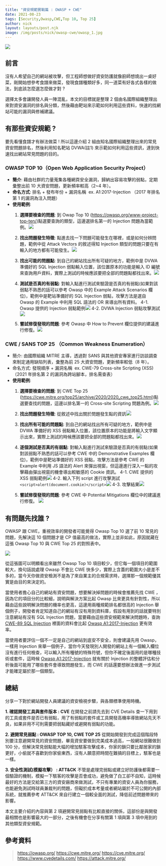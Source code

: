 ```yaml
---
title: "資安規範實戰篇 : OWASP + CWE"
date: 2021-08-23
tags: [Security,Owasp,CWE,Top 10, Top 25]
author: nick
layout: layouts/post.njk
image: /img/posts/nick/owasp-cwe/owasp_1.jpg
---
```

![](/img/posts/nick/owasp-cwe/owasp_1.jpg)


## 前言

<!-- summary -->
沒有人希望自己的網站被攻擊，但工程師想做好資安防護就像廚師想燒出一桌好菜，剛開始想參考食譜來做菜，發現食譜種類好多，同一道菜有好各式各樣的做法，到底該怎麼選怎麼做才對 ?

選擇太多會讓開發人員一陣混亂，本文的目標就是整理 2 個由名國際組織整理出來對資安漏洞的排名與分類，然後藉由靶站來示範如何利用這些資料，快速的找網站可能的漏洞與修補建議。
<!-- summary -->

## 有那些資安規範 ?
要先看懂食譜才有辦法做菜 ! 所以這邊介紹 2 組由知名國際組織整理出來的常見資安問題排名，然後利用知名靶站 DVWA(註1) 來示範如何利用這些資訊，達到快速找出網站常見問題的目的。

### OWASP TOP 10（Open Web Application Security Project）

+ **簡介**:
藉由社群的力量蒐集各種網頁安全漏洞，歸納出容易攻擊的弱點，定期彙整出前 10 大資安問題，更新頻率較高（2~4 年）。
+ **命名方式**:
排名 + 發布年份 + 漏洞名稱
 ex. A1:2017-Injection （2017 年排名第 1 的漏洞為注入問題）
+ **使用範例**:
  1. **選擇要檢查的問題**:
  到 Owap Top 10 (https://owasp.org/www-project-top-ten/)點選要查詢的類型，這邊選排名第一的 Injection 問題為當範例。![](/img/posts/nick/owasp-cwe/owasp_2.jpg)
  
  2. **找出問題發生特徵**:
  點進去找一下問題可能發生在哪裡，或是如何分辨問題，範例中從 Attack Vectors 的敘述得知 Injection 類型的問題只要在有輸入的地方都有可能發生。![](/img/posts/nick/owasp-cwe/owasp_3.jpg)
  
  3. **找出可能的問題點**:
  到自己的網站找出所有可疑的地方，範例中是 DVWA 準備好的 SQL Injection 弱點輸入位置，該位置原本的功能是輸入 ID 編號來查詢用戶資料，實際上測試的時候應該要把全部的問題點都找出來。![](/img/posts/nick/owasp-cwe/owasp_4.jpg)

  4. **測試是否真的有弱點**:
  對輸入點進行測試來驗證是否真的有弱點(如果對該弱點不熟悉的話可以參考 Owasp 中的 Example Attack Scenarios 欄位)，範例中是靶站準備好的 SQL Injection 弱點，攻擊方法是選自 Owasp 的 Example 中利用 SQL 語法的 OR 來導出所有資料。
  4-1. Owasp 提供的 Injection 弱點範例![](/img/posts/nick/owasp-cwe/owasp_5.jpg)
  4-2. DVWA Injection 弱點攻擊測試![](/img/posts/nick/owasp-cwe/owasp_6_2.jpg)

  5. **嘗試修復發現的問題**:
  參考 Owasp 中 How to Prevent 欄位提供的建議進行修復。![](/img/posts/nick/owasp-cwe/owasp_7.jpg)

### CWE / SANS TOP 25 （Common Weakness Enumeration）

+ 簡介:
由國際組織 MITRE 主導，透過對 SANS 與其他資安專家進行訪談調查來制定通用缺陷列表，彙整為前 25 大資安問題，更新頻率較低（8 年）。
+ 命名方式:
發現順序 + 漏洞名稱
 ex. CWE-79 Cross-site Scripting (XSS)
（2021 年排名第 2 的漏洞為跨站腳本，排名需查表）
+ **使用範例**:
  1. **選擇要檢查的問題**:
  到 CWE Top 25 (https://cwe.mitre.org/top25/archive/2020/2020_cwe_top25.html)點選要查找的問題，這邊以排名第一的 Cross-site Scripting 問題為例。![](/img/posts/nick/owasp-cwe/owasp_8.jpg)
  
  2. **找出問題發生特徵**:
  從敘述中找出關於問題發生點的資訊![](/img/posts/nick/owasp-cwe/owasp_9.jpg)
  
  3. **找出所有可能的問題點**:
  到自己的網站找出所有可疑的地方，範例中是 DVWA 準備好的 XSS 弱點輸入位置，該位置原本的功能是將輸入文字顯示出來，實際上測試的時候應該要把全部的問題點都找出來。![](/img/posts/nick/owasp-cwe/owasp_10.jpg)

  4. **逐個測試是否真的有弱點**:
  對輸入點進行測試來驗證是否真的有弱點(如果對該弱點不熟悉的話可以參考 CWE 中的 Demonstrative Examples 欄位)，範例中是靶站準備好的 XSS 弱點，攻擊方法是參考 CWE 的 Example 中利用 JS 語法的 Alert 來彈出視窗，但這邊進行深入一點的攻擊藉由彈出視窗的機會導出較敏感的 Cookie 資訊。
  4-1. CWE 提供的 XSS 弱點範例![](/img/posts/nick/owasp-cwe/owasp_11.jpg)
  4-2. 輸入下列 script 進行攻擊測試
  `<script>alert(document.cookie)</script>`![](/img/posts/nick/owasp-cwe/owasp_12.jpg)
  4-3. 攻擊結果![](/img/posts/nick/owasp-cwe/owasp_13.jpg)

  5. **嘗試修復發現的問題**:
  參考 CWE 中 Potential Mitigations 欄位中的建議進行修復。
![](/img/posts/nick/owasp-cwe/owasp_14.jpg)


## 有問題先找誰 ?
OWASP 跟 CWE，重視效率的開發者可能覺得 Owasp Top 10 選了前 10 常見的問題，先解決這 10 個問題才是 CP 值最高的做法，實際上並非如此，原因就藏在這張 Owasp Top 10 與 CWE Top 25 的對照表中。

![](/img/posts/nick/owasp-cwe/owasp_15.jpg)

從這張圖可以明顯看出來雖然 Owasp Top 10 項目較少，但它每一個項目的範圍較大，換句話說處理 Owasp 不會比 CWE 快多少，實際上含蓋的範圍大小是差不多的，當今天你做資安檢測不是為了來自業主的合規需求時，選擇那一個規範優其實是由目的來決定的。

當使用者擔心自己的網站有資安問題，想要解決掉問題的時候會推薦先找 CWE ，因為它的項目分的比較細，說明與解決方案比起 Owasp 比來更具有針對性，所以藉由這些說明解決問題的機率也更高，這邊用兩種規範排名都很高的 Injection 舉個例子，開發者肯定知道自己的網站有沒有用到資料庫，假設有用到的話就要特別注意網站有沒有 SQL Injection 問題，當要藉由這些資安規範來解決問題時，查詢 [CWE-89 SQL Injection](https://cwe.mitre.org/data/definitions/89.html) 裡面的資料會比起 [Owasp A1:2017-Injection](https://owasp.org/www-project-top-ten/2017/A1_2017-Injection) 更有效率。


當使用者要評估一個不一定是自己的網站到底安不安全，則會建議先用 Owasp，一樣用 Injection 來舉一個例子，當你今天發現別人開發的網站上有一個輸入欄位沒有進行任何檢查，可以輸入所有種號的特殊符號，但你不確定後面用的是哪種技術或套件，這時候 [Owasp A1:2017-Injection](https://owasp.org/www-project-top-ten/2017/A1_2017-Injection) 就有關於 Injection 的整體評估和分析後面可能用了哪些套件會導致問題發生，而 CWE 的話還要想辦法做進一步測試才能確定屬於那一個類型。


## 總結
分享一下對於網站開發人員建議的資安檢視步驟，與各類標準使用時機。

**1. 確認開發工具與套件版本 : CVE**
在開發之前請先去到 CVE Details 查一下用到的工具或套件是否已有弱點，用了有弱點的套件或工具開發高機率導致網站先天不良，如果非用不可則需要把弱點藏好或避開有弱點的功能。

**2. 避開常見弱點 : OWASP TOP 10, CWE TOP 25**
從開始開發到完成這個階段特別要注意避開常見的資安問題，畢竟資安要做到完美成本過高，一般網站很難做到 100 分，但解決常見弱點能大幅的增加駭客攻擊成本，你家的鎖只要比鄰居家的鎖更好，小偷就不喜歡到你家偷東西，沒有人願意把時間在難搞的目標上，駭客也是一樣。

**3. 安全性測試(模擬攻擊） : ATT&CK**
不管是處理完弱點或建立好防護後都需要一個驗證的機制，模擬一下駭客的攻擊是否會成功，避免做了白工卻不自知，這時候最好的方法是交給第三方的資安廠商來做測試，不只有專業的資安人員為你服務，也能避免測試時球員兼裁判的問題，但礙於成本考量或者網站屬於不可公開的內部系統，就推薦參考 ATT&CK 來自行建立一個較全面的測試，降低前述問題帶來的影響。

本文主要介紹的內容與第 2 項避開常見弱點有比較直接的關係，這部份是與開發最相關也是影響最大的一部分，之後有機會在分享有關第 1 項與第 3 項中用到的其他類型資安規範。

## 參考資料
> https://owasp.org/
> https://cwe.mitre.org/
> https://cve.mitre.org/
> https://www.cvedetails.com/
> https://attack.mitre.org/
